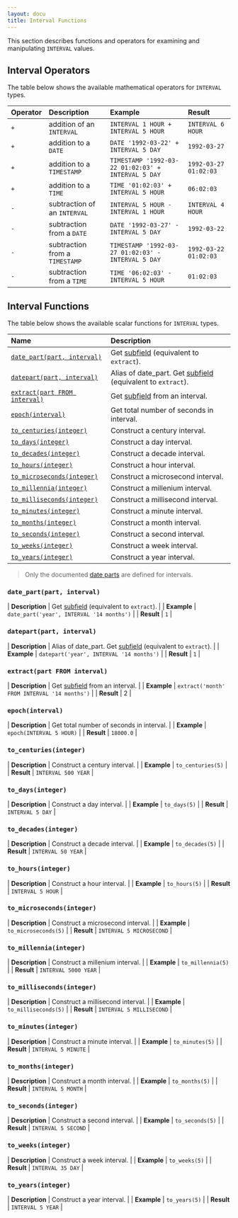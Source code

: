 ```yaml
---
layout: docu
title: Interval Functions
---
```


This section describes functions and operators for examining and manipulating `INTERVAL` values.

## Interval Operators

The table below shows the available mathematical operators for `INTERVAL` types.

| Operator | Description | Example | Result |
|:-|:--|:----|:--|
| `+` | addition of an `INTERVAL` | `INTERVAL 1 HOUR + INTERVAL 5 HOUR` | `INTERVAL 6 HOUR` |
| `+` | addition to a `DATE` | `DATE '1992-03-22' + INTERVAL 5 DAY` | `1992-03-27` |
| `+` | addition to a `TIMESTAMP` | `TIMESTAMP '1992-03-22 01:02:03' + INTERVAL 5 DAY` | `1992-03-27 01:02:03` |
| `+` | addition to a `TIME` | `TIME '01:02:03' + INTERVAL 5 HOUR` | `06:02:03` |
| `-` | subtraction of an `INTERVAL` | `INTERVAL 5 HOUR - INTERVAL 1 HOUR` | `INTERVAL 4 HOUR` |
| `-` | subtraction from a `DATE` | `DATE '1992-03-27' - INTERVAL 5 DAY` | `1992-03-22` |
| `-` | subtraction from a `TIMESTAMP` | `TIMESTAMP '1992-03-27 01:02:03' - INTERVAL 5 DAY` | `1992-03-22 01:02:03` |
| `-` | subtraction from a `TIME` | `TIME '06:02:03' - INTERVAL 5 HOUR` | `01:02:03` |

## Interval Functions

The table below shows the available scalar functions for `INTERVAL` types.

| Name | Description |
|:--|:-------|
| [`date_part(part, interval)`](#date_partpart-interval) | Get [subfield](../../sql/functions/datepart) (equivalent to `extract`). |
| [`datepart(part, interval)`](#datepartpart-interval) | Alias of date_part. Get [subfield](../../sql/functions/datepart) (equivalent to `extract`). |
| [`extract(part FROM interval)`](#extractpart-from-interval) | Get [subfield](../../sql/functions/datepart) from an interval. |
| [`epoch(interval)`](#epochinterval) | Get total number of seconds in interval. |
| [`to_centuries(integer)`](#to_centuriesinteger) | Construct a century interval. |
| [`to_days(integer)`](#to_daysinteger) | Construct a day interval. |
| [`to_decades(integer)`](#to_decadesinteger) | Construct a decade interval. |
| [`to_hours(integer)`](#to_hoursinteger) | Construct a hour interval. |
| [`to_microseconds(integer)`](#to_microsecondsinteger) | Construct a microsecond interval. |
| [`to_millennia(integer)`](#to_millenniainteger) | Construct a millenium interval. |
| [`to_milliseconds(integer)`](#to_millisecondsinteger) | Construct a millisecond interval. |
| [`to_minutes(integer)`](#to_minutesinteger) | Construct a minute interval. |
| [`to_months(integer)`](#to_monthsinteger) | Construct a month interval. |
| [`to_seconds(integer)`](#to_secondsinteger) | Construct a second interval. |
| [`to_weeks(integer)`](#to_weeksinteger) | Construct a week interval. |
| [`to_years(integer)`](#to_yearsinteger) | Construct a year interval. |

> Only the documented [date parts](../../sql/functions/datepart) are defined for intervals.

### `date_part(part, interval)`

<div class="nostroke_table"></div>

| **Description** | Get [subfield](../../sql/functions/datepart) (equivalent to `extract`). |
| **Example** | `date_part('year', INTERVAL '14 months')` |
| **Result** | `1` |

### `datepart(part, interval)`

<div class="nostroke_table"></div>

| **Description** | Alias of date_part. Get [subfield](../../sql/functions/datepart) (equivalent to `extract`). |
| **Example** | `datepart('year', INTERVAL '14 months')` |
| **Result** | `1` |

### `extract(part FROM interval)`

<div class="nostroke_table"></div>

| **Description** | Get [subfield](../../sql/functions/datepart) from an interval. |
| **Example** | `extract('month' FROM INTERVAL '14 months')` |
| **Result** | 2 |

### `epoch(interval)`

<div class="nostroke_table"></div>

| **Description** | Get total number of seconds in interval. |
| **Example** | `epoch(INTERVAL 5 HOUR)` |
| **Result** | `18000.0` |

### `to_centuries(integer)`

<div class="nostroke_table"></div>

| **Description** | Construct a century interval. |
| **Example** | `to_centuries(5)` |
| **Result** | `INTERVAL 500 YEAR` |

### `to_days(integer)`

<div class="nostroke_table"></div>

| **Description** | Construct a day interval. |
| **Example** | `to_days(5)` |
| **Result** | `INTERVAL 5 DAY` |

### `to_decades(integer)`

<div class="nostroke_table"></div>

| **Description** | Construct a decade interval. |
| **Example** | `to_decades(5)` |
| **Result** | `INTERVAL 50 YEAR` |

### `to_hours(integer)`

<div class="nostroke_table"></div>

| **Description** | Construct a hour interval. |
| **Example** | `to_hours(5)` |
| **Result** | `INTERVAL 5 HOUR` |

### `to_microseconds(integer)`

<div class="nostroke_table"></div>

| **Description** | Construct a microsecond interval. |
| **Example** | `to_microseconds(5)` |
| **Result** | `INTERVAL 5 MICROSECOND` |

### `to_millennia(integer)`

<div class="nostroke_table"></div>

| **Description** | Construct a millenium interval. |
| **Example** | `to_millennia(5)` |
| **Result** | `INTERVAL 5000 YEAR` |

### `to_milliseconds(integer)`

<div class="nostroke_table"></div>

| **Description** | Construct a millisecond interval. |
| **Example** | `to_milliseconds(5)` |
| **Result** | `INTERVAL 5 MILLISECOND` |

### `to_minutes(integer)`

<div class="nostroke_table"></div>

| **Description** | Construct a minute interval. |
| **Example** | `to_minutes(5)` |
| **Result** | `INTERVAL 5 MINUTE` |

### `to_months(integer)`

<div class="nostroke_table"></div>

| **Description** | Construct a month interval. |
| **Example** | `to_months(5)` |
| **Result** | `INTERVAL 5 MONTH` |

### `to_seconds(integer)`

<div class="nostroke_table"></div>

| **Description** | Construct a second interval. |
| **Example** | `to_seconds(5)` |
| **Result** | `INTERVAL 5 SECOND` |

### `to_weeks(integer)`

<div class="nostroke_table"></div>

| **Description** | Construct a week interval. |
| **Example** | `to_weeks(5)` |
| **Result** | `INTERVAL 35 DAY` |

### `to_years(integer)`

<div class="nostroke_table"></div>

| **Description** | Construct a year interval. |
| **Example** | `to_years(5)` |
| **Result** | `INTERVAL 5 YEAR` |